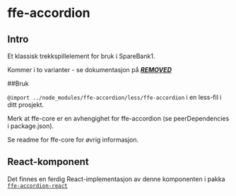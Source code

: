 # ffe-accordion

## Intro

Et klassisk trekkspillelement for bruk i SpareBank1.

Kommer i to varianter - se dokumentasjon på [***REMOVED***](***REMOVED***)

##Bruk

<code>@import ../node_modules/ffe-accordion/less/ffe-accordion</code> i en less-fil i ditt prosjekt.

Merk at ffe-core er en avhengighet for ffe-accordion (se peerDependencies i package.json).

Se readme for ffe-core for øvrig informasjon.

## React-komponent

Det finnes en ferdig React-implementasjon av denne komponenten i pakka [`ffe-accordion-react`](***REMOVED***)


